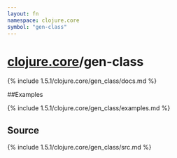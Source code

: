 ```yaml
---
layout: fn
namespace: clojure.core
symbol: "gen-class"
---
```


# [clojure.core](../)/gen-class

{% include 1.5.1/clojure.core/gen_class/docs.md %}

##Examples

{% include 1.5.1/clojure.core/gen_class/examples.md %}
## Source
{% include 1.5.1/clojure.core/gen_class/src.md %}

